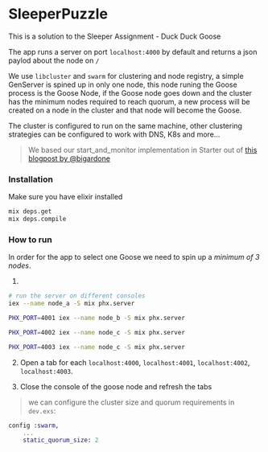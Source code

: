 # SleeperPuzzle

This is a solution to the Sleeper Assignment - Duck Duck Goose

The app runs a server on port `localhost:4000` by default and returns a json paylod about the node on `/`

We use `libcluster` and `swarm` for clustering and node registry, a simple GenServer is spined up in only one node, this node runing the Goose process is the Goose Node, if the Goose node goes down and the cluster has the minimum nodes required to reach quorum, a new process will be created on a node in the cluster and that node will become the Goose.

The cluster is configured to run on the same machine, other clustering strategies can be configured to work with DNS, K8s and more...

> We based our start_and_monitor implementation in Starter out of [this blogpost by @bigardone](https://bigardone.dev/blog/2021/06/06/three-real-world-examples-of-distributed-elixir-pt-2)

### Installation
Make sure you have elixir installed

```bash
mix deps.get
mix deps.compile
```

### How to run
In order for the app to select one Goose we need to spin up a *minimum of 3 nodes*.

1. 
```bash
# run the server on different consoles
iex --name node_a -S mix phx.server

PHX_PORT=4001 iex --name node_b -S mix phx.server

PHX_PORT=4002 iex --name node_c -S mix phx.server

PHX_PORT=4003 iex --name node_c -S mix phx.server
```
2. Open a tab for each `localhost:4000`, `localhost:4001`, `localhost:4002`, `localhost:4003`.

3. Close the console of the goose node and refresh the tabs

> we can configure the cluster size and quorum requirements in `dev.exs`:

```elixir
config :swarm,
    ...
    static_quorum_size: 2
```